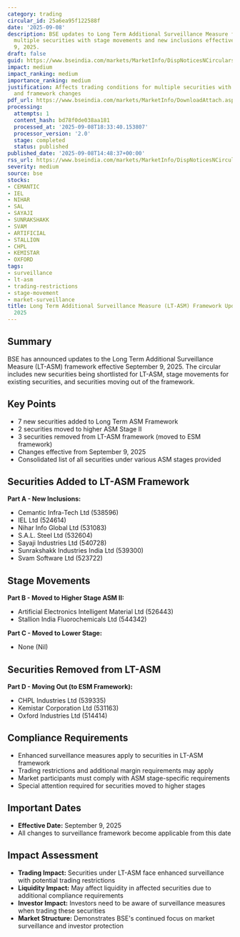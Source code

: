 ```yaml
---
category: trading
circular_id: 25a6ea95f122588f
date: '2025-09-08'
description: BSE updates to Long Term Additional Surveillance Measure framework affecting
  multiple securities with stage movements and new inclusions effective September
  9, 2025.
draft: false
guid: https://www.bseindia.com/markets/MarketInfo/DispNoticesNCirculars.aspx?Noticeid={8A0B18B9-1D07-4C65-8D2C-C2700A519ED3}&noticeno=20250908-35&dt=09/08/2025&icount=35&totcount=48&flag=0
impact: medium
impact_ranking: medium
importance_ranking: medium
justification: Affects trading conditions for multiple securities with stage movements
  and framework changes
pdf_url: https://www.bseindia.com/markets/MarketInfo/DownloadAttach.aspx?id=20250908-35&attachedId=b2fb5d42-2736-44a3-a80d-98fd13ebca9b
processing:
  attempts: 1
  content_hash: bd78f0de038aa181
  processed_at: '2025-09-08T18:33:40.153807'
  processor_version: '2.0'
  stage: completed
  status: published
published_date: '2025-09-08T14:48:37+00:00'
rss_url: https://www.bseindia.com/markets/MarketInfo/DispNoticesNCirculars.aspx?Noticeid={8A0B18B9-1D07-4C65-8D2C-C2700A519ED3}&noticeno=20250908-35&dt=09/08/2025&icount=35&totcount=48&flag=0
severity: medium
source: bse
stocks:
- CEMANTIC
- IEL
- NIHAR
- SAL
- SAYAJI
- SUNRAKSHAKK
- SVAM
- ARTIFICIAL
- STALLION
- CHPL
- KEMISTAR
- OXFORD
tags:
- surveillance
- lt-asm
- trading-restrictions
- stage-movement
- market-surveillance
title: Long Term Additional Surveillance Measure (LT-ASM) Framework Updates - September
  2025
---
```


## Summary

BSE has announced updates to the Long Term Additional Surveillance Measure (LT-ASM) framework effective September 9, 2025. The circular includes new securities being shortlisted for LT-ASM, stage movements for existing securities, and securities moving out of the framework.

## Key Points

- 7 new securities added to Long Term ASM Framework
- 2 securities moved to higher ASM Stage II
- 3 securities removed from LT-ASM framework (moved to ESM framework)
- Changes effective from September 9, 2025
- Consolidated list of all securities under various ASM stages provided

## Securities Added to LT-ASM Framework

**Part A - New Inclusions:**
- Cemantic Infra-Tech Ltd (538596)
- IEL Ltd (524614)
- Nihar Info Global Ltd (531083)
- S.A.L. Steel Ltd (532604)
- Sayaji Industries Ltd (540728)
- Sunrakshakk Industries India Ltd (539300)
- Svam Software Ltd (523722)

## Stage Movements

**Part B - Moved to Higher Stage ASM II:**
- Artificial Electronics Intelligent Material Ltd (526443)
- Stallion India Fluorochemicals Ltd (544342)

**Part C - Moved to Lower Stage:**
- None (Nil)

## Securities Removed from LT-ASM

**Part D - Moving Out (to ESM Framework):**
- CHPL Industries Ltd (539335)
- Kemistar Corporation Ltd (531163)
- Oxford Industries Ltd (514414)

## Compliance Requirements

- Enhanced surveillance measures apply to securities in LT-ASM framework
- Trading restrictions and additional margin requirements may apply
- Market participants must comply with ASM stage-specific requirements
- Special attention required for securities moved to higher stages

## Important Dates

- **Effective Date:** September 9, 2025
- All changes to surveillance framework become applicable from this date

## Impact Assessment

- **Trading Impact:** Securities under LT-ASM face enhanced surveillance with potential trading restrictions
- **Liquidity Impact:** May affect liquidity in affected securities due to additional compliance requirements
- **Investor Impact:** Investors need to be aware of surveillance measures when trading these securities
- **Market Structure:** Demonstrates BSE's continued focus on market surveillance and investor protection